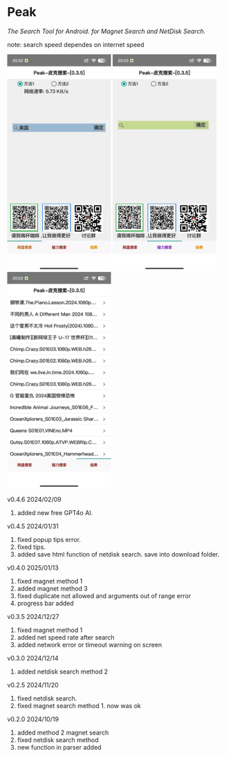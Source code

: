 # Peak

*The Search Tool for Android.
for Magnet Search and NetDisk Search.*

note: search speed dependes on internet speed 

<img src="1.jpg" width="240" height="500"></img>
<img src="2.jpg" width="240" height="500"></img>
<img src="3.jpg" width="240" height="500"></img>

v0.4.6 2024/02/09
1. added new free GPT4o AI.

v0.4.5 2024/01/31
1. fixed popup tips error.
2. fixed tips.
3. added save html function of netdisk search. save into download folder.

v0.4.0 2025/01/13
1. fixed magnet method 1
2. added magnet method 3
3. fixed duplicate not allowed and arguments out of range error
4. progress bar added

v0.3.5 2024/12/27
1. fixed magnet method 1
2. added net speed rate after search
3. added network error or timeout warning on screen

v0.3.0 2024/12/14
1. added netdisk search method 2

v0.2.5 2024/11/20
1. fixed netdisk search.
2. fixed magnet search method 1. now was ok

v0.2.0 2024/10/19
1. added method 2 magnet search
2. fixed netdisk search method
3. new function in parser added
